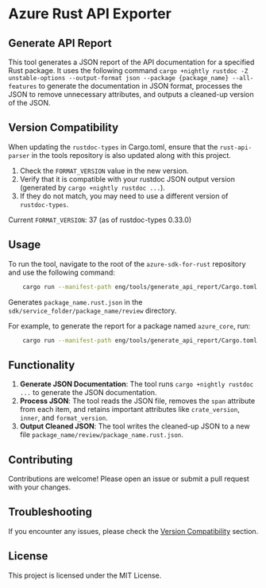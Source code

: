 # Azure Rust API Exporter

## Generate API Report

This tool generates a JSON report of the API documentation for a specified Rust package.
It uses the following command `cargo +nightly rustdoc -Z unstable-options --output-format json --package {package_name} --all-features` to generate the documentation in JSON format, processes the JSON to remove unnecessary attributes, and outputs a cleaned-up version of the JSON.

## Version Compatibility

When updating the `rustdoc-types` in Cargo.toml, ensure that the `rust-api-parser` in the tools repository is also updated along with this project.

1. Check the `FORMAT_VERSION` value in the new version.
2. Verify that it is compatible with your rustdoc JSON output version (generated by `cargo +nightly rustdoc ...`).
3. If they do not match, you may need to use a different version of `rustdoc-types`.

Current `FORMAT_VERSION`: 37 (as of rustdoc-types 0.33.0)

## Usage

To run the tool, navigate to the root of the `azure-sdk-for-rust` repository and use the following command:

```sh
    cargo run --manifest-path eng/tools/generate_api_report/Cargo.toml -- --package package_name
```

Generates `package_name.rust.json` in the `sdk/service_folder/package_name/review` directory.

For example, to generate the report for a package named `azure_core`, run:

```bash
    cargo run --manifest-path eng/tools/generate_api_report/Cargo.toml -- --package azure_core
```

## Functionality

1. **Generate JSON Documentation**: The tool runs `cargo +nightly rustdoc ...` to generate the JSON documentation.
2. **Process JSON**: The tool reads the JSON file, removes the `span` attribute from each item, and retains important attributes like `crate_version`, `inner`, and `format_version`.
3. **Output Cleaned JSON**: The tool writes the cleaned-up JSON to a new file `package_name/review/package_name.rust.json`.

## Contributing

Contributions are welcome! Please open an issue or submit a pull request with your changes.

## Troubleshooting

If you encounter any issues, please check the [Version Compatibility](#version-compatibility) section.

## License

This project is licensed under the MIT License.
